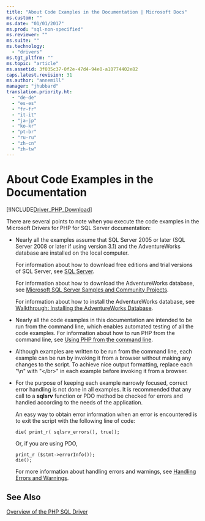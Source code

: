 ```yaml
---
title: "About Code Examples in the Documentation | Microsoft Docs"
ms.custom: ""
ms.date: "01/01/2017"
ms.prod: "sql-non-specified"
ms.reviewer: ""
ms.suite: ""
ms.technology: 
  - "drivers"
ms.tgt_pltfrm: ""
ms.topic: "article"
ms.assetid: 3f035c37-0f2e-47d4-94e0-a10774402e82
caps.latest.revision: 31
ms.author: "annemill"
manager: "jhubbard"
translation.priority.ht: 
  - "de-de"
  - "es-es"
  - "fr-fr"
  - "it-it"
  - "ja-jp"
  - "ko-kr"
  - "pt-br"
  - "ru-ru"
  - "zh-cn"
  - "zh-tw"
---
```

# About Code Examples in the Documentation
[!INCLUDE[Driver_PHP_Download](../../connect/php/includes)]

There are several points to note when you execute the code examples in the Microsoft Drivers for PHP for SQL Server documentation:  
  
-   Nearly all the examples assume that SQL Server 2005 or later (SQL Server 2008 or later if using version 3.1) and the AdventureWorks database are installed on the local computer.  
  
    For information about how to download free editions and trial versions of SQL Server, see [SQL Server](http://go.microsoft.com/fwlink/?LinkID=120193).  
  
    For information about how to download the AdventureWorks database, see [Microsoft SQL Server Samples and Community Projects](http://go.microsoft.com/fwlink/?LinkID=67739).  
  
    For information about how to install the AdventureWorks database, see [Walkthrough: Installing the AdventureWorks Database](http://go.microsoft.com/fwlink/?LinkID=65819).  
  
-   Nearly all the code examples in this documentation are intended to be run from the command line, which enables automated testing of all the code examples. For information about how to run PHP from the command line, see [Using PHP from the command line](http://php.net/manual/en/features.commandline.php).  
  
-   Although examples are written to be run from the command line, each example can be run by invoking it from a browser without making any changes to the script. To achieve nice output formatting, replace each "\n" with "\<\/br>" in each example before invoking it from a browser.  
  
-   For the purpose of keeping each example narrowly focused, correct error handling is not done in all examples. It is recommended that any call to a **sqlsrv** function or PDO method be checked for errors and handled according to the needs of the application.  
  
    An easy way to obtain error information when an error is encountered is to exit the script with the following line of code:  
  
    ```  
    die( print_r( sqlsrv_errors(), true));  
    ```  
  
    Or, if you are using PDO,  
  
    ```  
    print_r ($stmt->errorInfo());  
    die();  
    ```  
  
    For more information about handling errors and warnings, see [Handling Errors and Warnings](../../connect/php/handling-errors-and-warnings.md).  
  
## See Also  
[Overview of the PHP SQL Driver](../../connect/php/overview-of-the-php-sql-driver.md)
  
